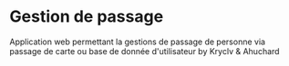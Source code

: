 # Gestion de passage
Application web permettant la gestions de passage de personne via passage de carte ou base de donnée d'utilisateur
by Kryclv & Ahuchard

